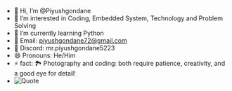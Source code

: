 - 👋 Hi, I’m @Piyushgondane
- 👀 I’m interested in Coding, Embedded System, Technology and Problem Solving
- 🌱 I’m currently learning Python
- 📧 Email: piyushgondane72@gmail.com
- 💬 Discord: mr.piyushgondane5223
- 😄 Pronouns: He/Him
- ⚡ fact: 🏞️ Photography and coding: both require patience, creativity, and a good eye for detail!
- ![Quote](https://quotes-github-readme.vercel.app/api?type=horizontal)



<!---
Piyushgondane/Piyushgondane is a ✨ special ✨ repository because its `README.md` (this file) appears on your GitHub profile.
You can click the Preview link to take a look at your changes.
--->
